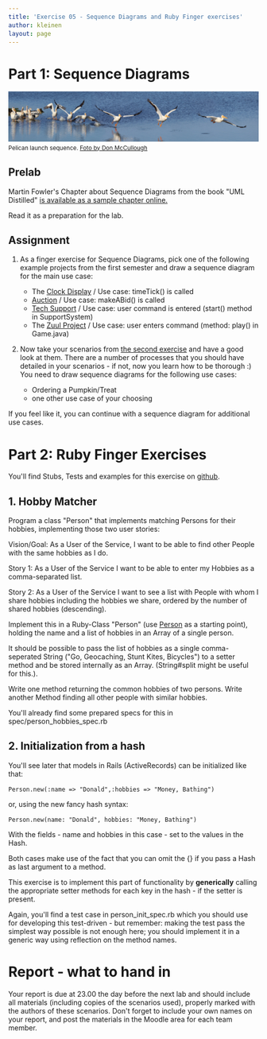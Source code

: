 ```yaml
---
title: 'Exercise 05 - Sequence Diagrams and Ruby Finger exercises'
author: kleinen
layout: page
---
```


# Part 1: Sequence Diagrams

![Launch Sequence](../images/sequence.jpg)
<small class = "float-right">Pelican launch sequence. [Foto by Don McCullough ](http://www.flickr.com/photos/69214385@N04/9172233502)</small>

## Prelab


Martin Fowler's Chapter about Sequence Diagrams from the book "UML Distilled" [is available as a sample chapter online.](http://www.informit.com/articles/article.aspx?p=169507)

Read it as a preparation for the lab.

## Assignment

1. As a finger exercise for Sequence Diagrams, pick one of the following example projects from the first semester and draw a sequence diagram for the main use case:
    * The [Clock Display](https://github.com/htw-imi-info1/chapter03/tree/master/clock-display-with-GUI) / Use case:         timeTick() is called
    * [Auction](https://github.com/htw-imi-info1/chapter04/tree/master/auction) / Use case: makeABid() is called
    * [Tech Support](https://github.com/htw-imi-info1/exercise07/tree/master/tech-support) / Use case: user command is         entered (start() method in SupportSystem)
    * The [Zuul Project](https://github.com/htw-imi-info1/exercise10) /         Use case: user enters command (method: play() in Game.java)

2. Now take your scenarios from [the second exercise](lab-02.html)  and have a good look at them. There are a number of processes that you should have detailed in your scenarios - if not, now you learn how to be thorough :) You need to draw sequence diagrams for the following use cases:
    * Ordering a Pumpkin/Treat
    * one other use case of your choosing

If you feel like it, you can continue with a sequence diagram for additional use cases.

# Part 2: Ruby Finger Exercises

You'll find Stubs, Tests and examples for this exercise on [github](https://github.com/htw-imi-info3/ruby-exercise).


## 1. Hobby Matcher

Program a class "Person" that implements matching Persons for their hobbies, implementing those two user stories:

Vision/Goal: As a User of the Service, I want to be able to find other People with the same hobbies as I do.

Story 1: As a User of the Service I want to be able to enter my Hobbies as a comma-separated list.

Story 2: As a User of the Service I want to see a list with People with whom I share hobbies including the hobbies we share, ordered by the number of shared hobbies (descending).

Implement this in a Ruby-Class "Person" (use [Person](https://github.com/htw-imi-info3/ruby-exercise/blob/master/lib/person.rb) as a starting point), holding the name and a list of hobbies
in an Array of a single person.

It should be possible to pass the list of hobbies as a single comma-seperated String
("Go, Geocaching, Stunt Kites, Bicycles")
to a setter method and be stored internally as an Array. (String#split might be useful for this.).

Write one method returning the common hobbies of two persons.
Write another Method finding all other people with similar hobbies.

You'll already find some prepared specs for this in spec/person_hobbies_spec.rb


## 2. Initialization from a hash

You'll see later that models in Rails (ActiveRecords) can be initialized like
that:

    Person.new(:name => "Donald",:hobbies => "Money, Bathing")

or, using the new fancy hash syntax:

    Person.new(name: "Donald", hobbies: "Money, Bathing")

With the fields - name and hobbies in this case - set to the values in the Hash.

Both cases make use of the fact that you can omit the {} if you pass a Hash
as last argument to a method.

This exercise is to implement this part of functionality by **generically**
calling the appropriate setter methods for each key in the hash - if the setter
is present.

Again, you'll find a test case in person_init_spec.rb which you should use for
developing this test-driven - but remember: making the
test pass the simplest way possible is not enough here; you should implement
it in a generic way using reflection on the method names.


# Report - what to hand in

Your report is due at 23.00 the day before the next lab and should include all materials (including copies of the scenarios used), properly marked with the authors of these scenarios. Don't forget to include your own names on your report, and post the materials in the Moodle area for each team member.


